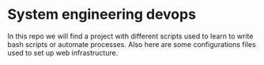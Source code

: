 # System engineering devops

In this repo we will find a project with different scripts used to learn to write bash scripts or automate processes.
Also here are some configurations files used to set up web infrastructure.
